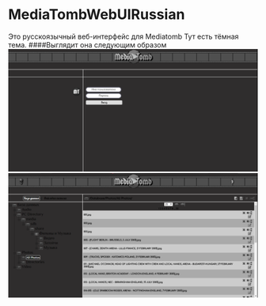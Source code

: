 # MediaTombWebUIRussian
Это русскоязычный веб-интерфейс для Mediatomb
Тут есть тёмная тема.
####Выглядит она следующим образом 
![Скриншот 1](https://github.com/blbulyandavbulyan/MediaTombWebUIRussian/blob/master/screenshots/scrin1.png "Страница входа")
![Скриншот 2](https://github.com/blbulyandavbulyan/MediaTombWebUIRussian/blob/master/screenshots/scrin2.png "Основная страница")
